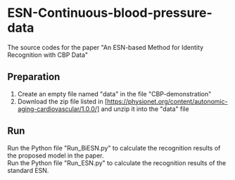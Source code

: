 # ESN-Continuous-blood-pressure-data
The source codes for the paper "An ESN-based Method for Identity Recognition with CBP Data"

## Preparation
1. Create an empty file named "data" in the file "CBP-demonstration"  
2. Download the zip file listed in [https://physionet.org/content/autonomic-aging-cardiovascular/1.0.0/] and unzip it into the "data" file  

## Run
Run the Python file "Run_BiESN.py" to calculate the recognition results of the proposed model in the paper.  
Run the Python file "Run_ESN.py" to calculate the recognition results of the standard ESN.  
